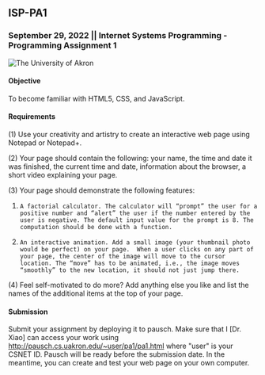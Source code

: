 ## ISP-PA1
### September 29, 2022 || Internet Systems Programming - Programming Assignment 1

![The University of Akron](https://upload.wikimedia.org/wikipedia/en/b/b0/University_of_Akron_seal.svg)

#### Objective
To become familiar with HTML5, CSS, and JavaScript.

#### Requirements

(1) Use your creativity and artistry to create an interactive web page using Notepad or Notepad+.

(2) Your page should contain the following: your name, the time and date it was finished, the current time and date, information about the browser, a short video explaining your page.

(3) Your page should demonstrate the following features:

 1)     A factorial calculator. The calculator will “prompt” the user for a positive number and “alert” the user if the number entered by the user is negative. The default input value for the prompt is 8. The computation should be done with a function.

 2)     An interactive animation. Add a small image (your thumbnail photo would be perfect) on your page.  When a user clicks on any part of your page, the center of the image will move to the cursor location. The “move” has to be animated, i.e., the image moves “smoothly” to the new location, it should not just jump there.

(4) Feel self-motivated to do more? Add anything else you like and list the names of the additional items at the top of your page.

#### Submission

Submit your assignment by deploying it to pausch. Make sure that I [Dr. Xiao] can access your work using http://pausch.cs.uakron.edu/~user/pa1/pa1.html where "user" is your CSNET ID. Pausch will be ready before the submission date. In the meantime, you can create and test your web page on your own computer.
